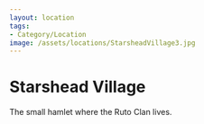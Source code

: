 ```yaml
---
layout: location
tags:
- Category/Location
image: /assets/locations/StarsheadVillage3.jpg
---
```

# Starshead Village


The small hamlet where the Ruto Clan lives.
